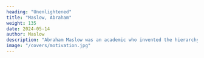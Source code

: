 ```yaml
---
heading: "Unenlightened"
title: "Maslow, Abraham"
weight: 135
date: 2024-05-14
author: Maslow
description: "Abraham Maslow was an academic who invented the hierarchy of human needs"
image: "/covers/motivation.jpg"
---
```


